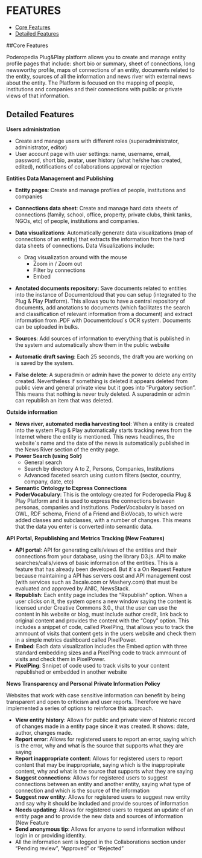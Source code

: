 FEATURES 
=============

* [Core Features](#Core-Features)
* [Detailed Features](#Detailed-Features)

##Core Features

Poderopedia Plug&Play platform allows you to create and manage entity profile pages that include: short bio or summary, sheet of connections, long newsworthy profile, maps of connections of an entity, documents related to the entity, sources of all the information and news river with external news about the entity. The Platform is focused on the mapping of people, institutions and companies and their connections with public or private views of that information. 

## Detailed Features

**Users administration**

- Create and manage users with different roles (superadministrator, administrator, editor)
- User account page with user settings: name, username, email, password, short bio, avatar, user history (what he/she has created, edited), notifications of collaborations approval or rejection

**Entities Data Management and Publishing**

- **Entity pages**: Create and manage profiles of people, institutions and companies
- **Connections data sheet**: Create and manage hard data sheets of connections (family, school, office, property, private clubs, think tanks, NGOs, etc) of people, institutions and companies.
- **Data visualizations**: Automatically generate data visualizations (map of connections of an entity) that extracts the information from the hard data sheets of connections. Data Visualizations include:

  - Drag visualization around with the mouse
	- Zoom in / Zoom out
	- Filter by connections
	- Embed

- **Anotated documents repository:** Save documents related to entities into the instance of Documentcloud that you can setup (integrated to the Plug & Play Platform). This allows you to have a central repository of documents, add anotations to documents (which facilitates the search and classification of relevant information from a document) and extract information from .PDF with Documentcloud`s OCR system. Documents can be uploaded in bulks.
- **Sources**: Add sources of information to everything that is published in the system and automatically show them in the public website
- **Automatic draft saving**: Each 25 seconds, the draft you are working on is saved by the system.
- **False delete**: A superadmin or admin have the power to delete any entity created. Nevertheless if something is deleted it appears deleted from public view and general private view but it goes into “Purgatory section”. This means that nothing is never truly deleted. A superadmin or admin can republish an item that was deleted.

**Outside information**

-	**News river, automated media harvesting tool**: When a entity is created into the system Plug & Play automatically starts tracking news from the Internet where the entity is mentioned. This news headlines, the website`s name and the date of the news is automatically published in the News River section of the entity page.
- **Power Search (using Solr)**
	- General search
	- Search by directory A to Z, Persons, Companies, Institutions
	- Advanced faceted search using custom filters (sector, country, company, date, etc)
- **Semantic Ontology to Express Connections**
- **PoderVocabulary**: This is the ontology created for Poderopedia Plug & Play Platform and it is used to express the connections between personas, companies and institutions. PoderVocabulary is based on OWL​​, RDF schema, Friend of a Friend and BioVocab, to which were added classes and subclasses, with a number of changes. This means that the data you enter is converted into semantic data.

**API Portal, Republishing and Metrics Tracking (New Features)**

- **API portal**: API for generating calls/views of the entities and their connections from your database, using the library D3.js. API to make searches/calls/views of basic information of the entities. This is a feature that has already been developed. But it`s a On Request Feature because maintaining a API has servers cost and API management cost (with services such as 3scale.com or Mashery.com) that must be evaluated and approved by ANIC, NewsStack.
- **Republish**: Each entity page includes the “Republish” option. When a user clicks on it, the system opens a new window saying the content is licensed under Creative Commons 3.0., that the user can use the content in his website or blog, must include author credit, link back to original content and provides the content with the “Copy” option. This includes a snippet of code, called PixelPing, that allows you to track the ammount of visits that content gets in the users website and check them in a simple metrics dashboard called PixelPower.
- **Embed**: Each data visualization includes the Embed option with three standard embedding sizes and a PixelPing code to track ammount of visits and check them in PixelPower.
- **PixelPing**: Snnipet of code used to track visits to your content republished or embedded in another website


**News Transparency and Personal Private Information Policy**

Websites that work with case sensitive information can benefit by being transparent and open to criticism and user reports. Therefore we have implemented a series of options to reinforce this approach.

- **View entity history**: Allows for public and private view of historic record of changes made in a entity page since it was created. It shows: date, author, changes made.
- **Report error**: Allows for registered users to report an error, saying which is the error, why and what is the source that supports what they are saying
- **Report inappropriate content**: Allows for registered users to report content that may be inappropriate, saying which is the inappropirate content, why and what is the source that supports what they are saying
- **Suggest connections**: Allows for registered users to suggest connections between an entity and another entity, saying what type of connection and which is the source of the information
- **Suggest new entity**: Allows for registered users to suggest new entity and say why it should be included and provide sources of information
- **Needs updating**: Allows for registered users to request an update of an entity page and to provide the new data and sources of information (New Feature
- **Send anonymous tip**: Allows for anyone to send information without login in or providing identity.
- All the information sent is logged in the Collaborations section under “Pending review”, “Approved” or “Rejected”
